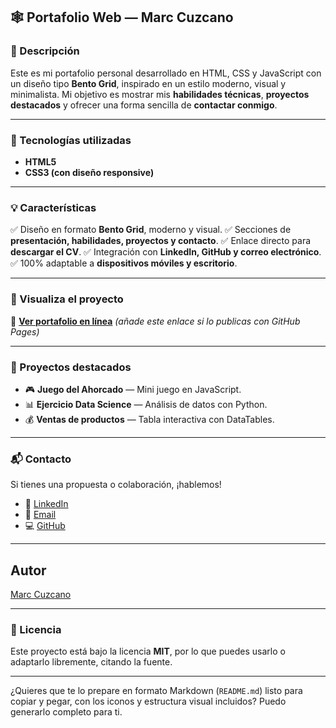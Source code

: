 ## 🕸️ Portafolio Web — Marc Cuzcano

### 🌟 Descripción

Este es mi portafolio personal desarrollado en HTML, CSS y JavaScript con un diseño tipo **Bento Grid**, inspirado en un estilo moderno, visual y minimalista.
Mi objetivo es mostrar mis **habilidades técnicas**, **proyectos destacados** y ofrecer una forma sencilla de **contactar conmigo**.

---

### 🧩 Tecnologías utilizadas

* **HTML5**
* **CSS3 (con diseño responsive)**

---

### 💡 Características

✅ Diseño en formato **Bento Grid**, moderno y visual.
✅ Secciones de **presentación, habilidades, proyectos y contacto**.
✅ Enlace directo para **descargar el CV**.
✅ Integración con **LinkedIn, GitHub y correo electrónico**.
✅ 100% adaptable a **dispositivos móviles y escritorio**.

---

### 🚀 Visualiza el proyecto

🔗 **[Ver portafolio en línea](https://marquis24.github.io/portfolio/)** *(añade este enlace si lo publicas con GitHub Pages)*

---

### 🧠 Proyectos destacados

* 🎮 **Juego del Ahorcado** — Mini juego en JavaScript.
* 📊 **Ejercicio Data Science** — Análisis de datos con Python.
* 💰 **Ventas de productos** — Tabla interactiva con DataTables.

---

### 📬 Contacto

Si tienes una propuesta o colaboración, ¡hablemos!

* 💼 [LinkedIn](https://www.linkedin.com/in/marc-cuzcano)
* 📧 [Email](mailto:marccuzcano@gmail.com)
* 💻 [GitHub](https://github.com/marquis24)

---

## Autor
[Marc Cuzcano](https://github.com/marquis24)

---

### 🧾 Licencia

Este proyecto está bajo la licencia **MIT**, por lo que puedes usarlo o adaptarlo libremente, citando la fuente.

---

¿Quieres que te lo prepare en formato Markdown (`README.md`) listo para copiar y pegar, con los iconos y estructura visual incluidos? Puedo generarlo completo para ti.



